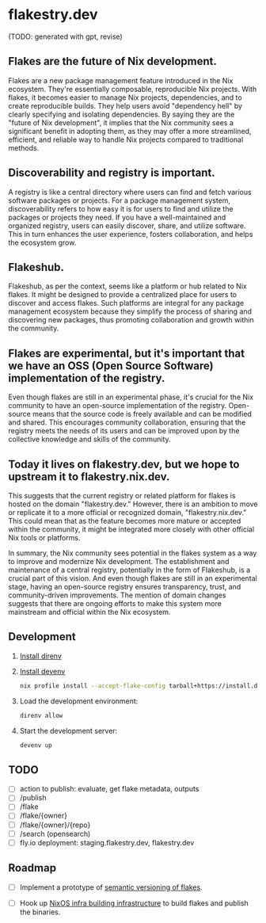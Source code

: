 # flakestry.dev

(TODO: generated with gpt, revise)

## Flakes are the future of Nix development.

Flakes are a new package management feature introduced in the Nix ecosystem. They're essentially composable, reproducible Nix projects. With flakes, it becomes easier to manage Nix projects, dependencies, and to create reproducible builds. They help users avoid "dependency hell" by clearly specifying and isolating dependencies. By saying they are the "future of Nix development", it implies that the Nix community sees a significant benefit in adopting them, as they may offer a more streamlined, efficient, and reliable way to handle Nix projects compared to traditional methods.

## Discoverability and registry is important.

A registry is like a central directory where users can find and fetch various software packages or projects. For a package management system, discoverability refers to how easy it is for users to find and utilize the packages or projects they need. If you have a well-maintained and organized registry, users can easily discover, share, and utilize software. This in turn enhances the user experience, fosters collaboration, and helps the ecosystem grow.

## Flakeshub.

Flakeshub, as per the context, seems like a platform or hub related to Nix flakes. It might be designed to provide a centralized place for users to discover and access flakes. Such platforms are integral for any package management ecosystem because they simplify the process of sharing and discovering new packages, thus promoting collaboration and growth within the community.

## Flakes are experimental, but it's important that we have an OSS (Open Source Software) implementation of the registry.

Even though flakes are still in an experimental phase, it's crucial for the Nix community to have an open-source implementation of the registry. Open-source means that the source code is freely available and can be modified and shared. This encourages community collaboration, ensuring that the registry meets the needs of its users and can be improved upon by the collective knowledge and skills of the community.

## Today it lives on flakestry.dev, but we hope to upstream it to flakestry.nix.dev.

This suggests that the current registry or related platform for flakes is hosted on the domain "flakestry.dev." However, there is an ambition to move or replicate it to a more official or recognized domain, "flakestry.nix.dev." This could mean that as the feature becomes more mature or accepted within the community, it might be integrated more closely with other official Nix tools or platforms.

In summary, the Nix community sees potential in the flakes system as a way to improve and modernize Nix development. The establishment and maintenance of a central registry, potentially in the form of Flakeshub, is a crucial part of this vision. And even though flakes are still in an experimental stage, having an open-source registry ensures transparency, trust, and community-driven improvements. The mention of domain changes suggests that there are ongoing efforts to make this system more mainstream and official within the Nix ecosystem.

## Development

1. [Install direnv](https://direnv.net/docs/installation.html)

2. [Install devenv](https://devenv.sh/getting-started/)

   ```bash
   nix profile install --accept-flake-config tarball+https://install.devenv.sh/latest
   ```

3. Load the development environment:

   ```bash
   direnv allow
   ```

4. Start the development server:

   ```bash
   devenv up
   ```

## TODO

- [ ] action to publish: evaluate, get flake metadata, outputs
- [ ] /publish
- [ ] /flake
- [ ] /flake/{owner}
- [ ] /flake/{owner}/{repo}
- [ ] /search (opensearch)
- [ ] fly.io deployment: staging.flakestry.dev, flakestry.dev

## Roadmap

- [ ] Implement a prototype of [semantic versioning of flakes](https://github.com/NixOS/rfcs/pull/144).

- [ ] Hook up [NixOS infra building infrastructure](https://nixos.org/community/teams/infrastructure.html) to build flakes and publish the binaries.
